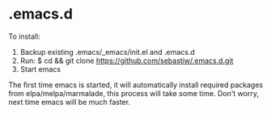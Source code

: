 .emacs.d
========

To install:

1. Backup existing .emacs/_emacs/init.el and .emacs.d 
2. Run:
  $ cd && git clone https://github.com/sebastiw/.emacs.d.git
3. Start emacs


The first time emacs is started, it will automatically install
required packages from elpa/melpa/marmalade, this process will take
some time. Don't worry, next time emacs will be much faster.
